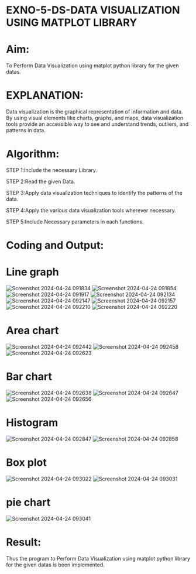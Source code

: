 # EXNO-5-DS-DATA VISUALIZATION USING MATPLOT LIBRARY

# Aim:
  To Perform Data Visualization using matplot python library for the given datas.

# EXPLANATION:
Data visualization is the graphical representation of information and data. By using visual elements like charts, graphs, and maps, data visualization tools provide an accessible way to see and understand trends, outliers, and patterns in data.

# Algorithm:
STEP 1:Include the necessary Library.

STEP 2:Read the given Data.

STEP 3:Apply data visualization techniques to identify the patterns of the data.

STEP 4:Apply the various data visualization tools wherever necessary.

STEP 5:Include Necessary parameters in each functions.

# Coding and Output:
# Line graph
![Screenshot 2024-04-24 091834](https://github.com/Saravanan2512/EXNO-5-DS/assets/144979117/34bdb692-bef6-41b2-969e-c876f4b5ba97)
![Screenshot 2024-04-24 091854](https://github.com/Saravanan2512/EXNO-5-DS/assets/144979117/f713847c-b2f8-4287-ab9b-fe1d18f78252)
![Screenshot 2024-04-24 091917](https://github.com/Saravanan2512/EXNO-5-DS/assets/144979117/dc714f2b-5940-4fa2-82a8-05d0a1efeee3)
![Screenshot 2024-04-24 092134](https://github.com/Saravanan2512/EXNO-5-DS/assets/144979117/67725cc2-b323-4823-9f0b-3137ccd7605e)
![Screenshot 2024-04-24 092147](https://github.com/Saravanan2512/EXNO-5-DS/assets/144979117/36205b16-db86-4336-88da-e6991c362506)
![Screenshot 2024-04-24 092157](https://github.com/Saravanan2512/EXNO-5-DS/assets/144979117/3976a585-6770-445e-b7b1-1498f271c97c)
![Screenshot 2024-04-24 092210](https://github.com/Saravanan2512/EXNO-5-DS/assets/144979117/b12008df-f577-4a80-b665-e7124e8131ae)
![Screenshot 2024-04-24 092220](https://github.com/Saravanan2512/EXNO-5-DS/assets/144979117/a204e4ee-bb65-4c17-8db3-0f655f1b19a6)
# Area chart
![Screenshot 2024-04-24 092442](https://github.com/Saravanan2512/EXNO-5-DS/assets/144979117/2ab19e17-e3d2-42d8-ac7f-6c404eb6c943)
![Screenshot 2024-04-24 092458](https://github.com/Saravanan2512/EXNO-5-DS/assets/144979117/de7a8c85-53a3-4670-8bc9-8d51be620c90)
![Screenshot 2024-04-24 092623](https://github.com/Saravanan2512/EXNO-5-DS/assets/144979117/890c6a8d-51df-4db6-a15f-30320914beff)
# Bar chart
![Screenshot 2024-04-24 092638](https://github.com/Saravanan2512/EXNO-5-DS/assets/144979117/9f673759-28a2-4310-907b-3338ad9c4ca3)
![Screenshot 2024-04-24 092647](https://github.com/Saravanan2512/EXNO-5-DS/assets/144979117/bc2cc68e-b2ab-4df1-89f3-7941df64f332)
![Screenshot 2024-04-24 092656](https://github.com/Saravanan2512/EXNO-5-DS/assets/144979117/31ac38ed-ae13-45e9-888b-1281989f4260)

# Histogram

![Screenshot 2024-04-24 092847](https://github.com/Saravanan2512/EXNO-5-DS/assets/144979117/b7c1670c-ddbc-45ed-8b5d-4a3948b2148c)
![Screenshot 2024-04-24 092858](https://github.com/Saravanan2512/EXNO-5-DS/assets/144979117/9cc16162-afca-43d0-beec-e6ef946b6e4c)
# Box plot

![Screenshot 2024-04-24 093022](https://github.com/Saravanan2512/EXNO-5-DS/assets/144979117/e138382c-c596-4967-9873-78219a2a33a0)
![Screenshot 2024-04-24 093031](https://github.com/Saravanan2512/EXNO-5-DS/assets/144979117/42a5eea0-22f0-47bb-8462-f8fb01507a51)
# pie chart

![Screenshot 2024-04-24 093041](https://github.com/Saravanan2512/EXNO-5-DS/assets/144979117/18fdf024-5eba-41b4-ae32-354cee85efbd)

# Result:
Thus the program to Perform Data Visualization using matplot python library for the given datas is been implemented.
